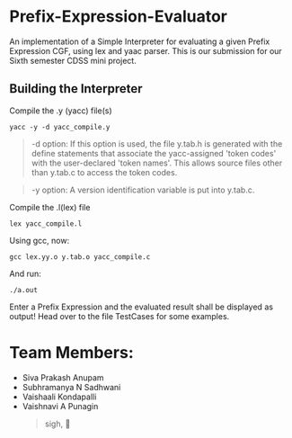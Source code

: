 # Prefix-Expression-Evaluator

An implementation of a Simple Interpreter for evaluating a given Prefix Expression CGF, using lex and yaac parser.
This is our submission for our Sixth semester CDSS mini project.

## Building the Interpreter
Compile the .y (yacc) file(s)

`yacc -y -d yacc_compile.y`

> -d option:	If this option is used, the file y.tab.h is generated with the define statements that associate the yacc-assigned 'token codes' with the user-declared 'token names'. This allows source files other than y.tab.c to access the token codes.

> -y option: A version identification variable is put into y.tab.c. 


Compile the .l(lex) file

`lex yacc_compile.l`

Using gcc, now:

`gcc lex.yy.o y.tab.o yacc_compile.c`

And run:

`./a.out`

Enter a Prefix Expression and the evaluated result shall be displayed as output!
Head over to the file TestCases for some examples.

# Team Members:
- Siva Prakash Anupam
- Subhramanya N Sadhwani
- Vaishaali Kondapalli
- Vaishnavi A Punagin
  > sigh, :poop:
